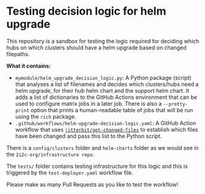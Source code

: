 # Testing decision logic for helm upgrade

This repository is a sandbox for testing the logic required for deciding which hubs on which clusters should have a helm upgrade based on changed filepaths.

**What it contains:**

- `mymodule/helm_upgrade_decision_logic.py`: A Python package (script) that analyses a list of filenames and decides which clusters/hubs need a helm upgrade, for their hub helm chart and the support helm chart. It adds a list of dictionaries to the GitHub Actions environment that can be used to configure matrix jobs in a later job. There is also a `--pretty-print` option that prints a human-readable table of jobs that will be run using the `rich` package.
- `.github/workflows/helm-upgrade-decision-logic.yaml`: A GitHub Action workflow that uses [`jitterbit/get-changed-files`](https://github.com/jitterbit/get-changed-files) to establish which files have been changed and pass this list to the Python script.

There is a `config/clusters` folder and `helm-charts` folder as we would see in the `2i2c-org/infrastructure repo`.

The `tests/` folder contains testing infrastructure for this logic and this is triggered by the `test-deployer.yaml` workflow file.

Please make as many Pull Requests as you like to test the workflow!
